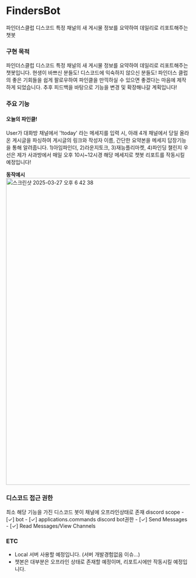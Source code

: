 # FindersBot
파인더스클럽 디스코드 특정 채널의 새 게시물 정보를 요약하여 데일리로 리포트해주는 챗봇

### 구현 목적
파인더스클럽 디스코드 특정 채널의 새 게시물 정보를 요약하여 데일리로 리포트해주는 챗봇입니다.
현생이 바쁘신 분들도! 디스코드에 익숙하지 않으신 분들도! 파인더스 클럽의 좋은 기회들을 쉽게 팔로우하여 파인클을 만끽하실 수 있으면 좋겠다는 마음에 제작하게 되었습니다.
추후 피드백을 바탕으로 기능을 변경 및 확장해나갈 계획입니다!

### 주요 기능
#### 오늘의 파인클!
User가 대화방 채널에서 '!today' 라는 메세지를 입력 시, 
아래 4개 채널에서 당일 올라온 게시글을 파싱하여 게시글의 링크와 작성자 이름, 간단한 요약본을 메세지 답장기능을 통해 알려줍니다.
1)아임파인더, 2)라운지토크, 3)재능플리마켓, 4)파인딩 챌린지
우선은 제가 사과방에서 매일 오후 10시~12시경 해당 메세지로 챗봇 리포트를 작동시킬 예정입니다!

**동작예시**
<img width="840" alt="스크린샷 2025-03-27 오후 6 42 38" src="https://github.com/user-attachments/assets/49c761ab-bba9-4c0b-ac27-12240fdec827" />

### 디스코드 접근 권한
최소 해당 기능을 가진 디스코드 봇이 채널에 오프라인상태로 존재 
discord scope  - [✓] bot             - [✓] applications.commands
discord bot권한 - [✓] Send Messages   - [✓] Read Messages/View Channels

### ETC
 - Local 서버 사용할 예정입니다. (서버 개발경험없음 이슈...)
 - 챗본은 대부분은 오프라인 상태로 존재할 예정이며, 리포트시에만 작동시킬 예정입니다.
